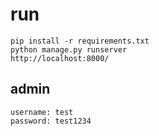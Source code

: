 # run

```
pip install -r requirements.txt
python manage.py runserver
http://localhost:8000/
```

## admin
```
username: test
password: test1234
